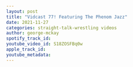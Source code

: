 ```yaml
---
layout: post
title: "Vidcast 77! Featuring The Phenom Jazz"
date: 2021-11-27
categories: straight-talk-wrestling videos
author: george-mckay
spotify_track_id: 
youtube_video_id: S18ZOSFBq0w
apple_track_id: 
youtube_metadata: 
---
```

